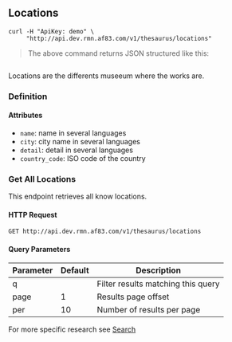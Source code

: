## Locations

```shell
curl -H "ApiKey: demo" \
     "http://api.dev.rmn.af83.com/v1/thesaurus/locations"
```

> The above command returns JSON structured like this:

<pre class="live_requests" data-path="/v1/thesaurus/locations">
</pre>

Locations are the differents museeum where the works are.

### Definition

#### Attributes

* `name`: name in several languages
* `city`: city name in several languages
* `detail`: detail in several languages
* `country_code`: ISO code of the country

### Get All Locations

This endpoint retrieves all know locations.

#### HTTP Request

`GET http://api.dev.rmn.af83.com/v1/thesaurus/locations`

#### Query Parameters

Parameter              | Default  | Description
---------              | -------  | -----------
q                      |          | Filter results matching this query
page                   | 1        | Results page offset
per                    | 10       | Number of results per page

For more specific research see [Search](/?shell#search)

